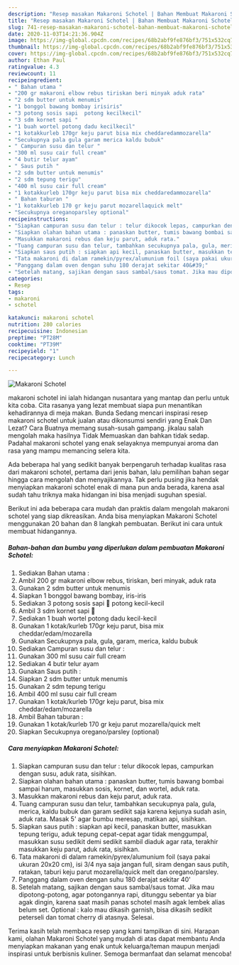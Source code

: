 ```yaml
---
description: "Resep masakan Makaroni Schotel | Bahan Membuat Makaroni Schotel Yang Enak dan Simpel"
title: "Resep masakan Makaroni Schotel | Bahan Membuat Makaroni Schotel Yang Enak dan Simpel"
slug: 741-resep-masakan-makaroni-schotel-bahan-membuat-makaroni-schotel-yang-enak-dan-simpel
date: 2020-11-03T14:21:36.904Z
image: https://img-global.cpcdn.com/recipes/68b2abf9fe876bf3/751x532cq70/makaroni-schotel-foto-resep-utama.jpg
thumbnail: https://img-global.cpcdn.com/recipes/68b2abf9fe876bf3/751x532cq70/makaroni-schotel-foto-resep-utama.jpg
cover: https://img-global.cpcdn.com/recipes/68b2abf9fe876bf3/751x532cq70/makaroni-schotel-foto-resep-utama.jpg
author: Ethan Paul
ratingvalue: 4.3
reviewcount: 11
recipeingredient:
- " Bahan utama "
- "200 gr makaroni elbow rebus tiriskan beri minyak aduk rata"
- "2 sdm butter untuk menumis"
- "1 bonggol bawang bombay irisiris"
- "3 potong sosis sapi  potong kecilkecil"
- "3 sdm kornet sapi "
- "1 buah wortel potong dadu kecilkecil"
- "1 kotakkurleb 170gr keju parut bisa mix cheddaredammozarella"
- "Secukupnya pala gula garam merica kaldu bubuk"
- " Campuran susu dan telur "
- "300 ml susu cair full cream"
- "4 butir telur ayam"
- " Saus putih "
- "2 sdm butter untuk menumis"
- "2 sdm tepung terigu"
- "400 ml susu cair full cream"
- "1 kotakkurleb 170gr keju parut bisa mix cheddaredammozarella"
- " Bahan taburan "
- "1 kotakkurleb 170 gr keju parut mozarellaquick melt"
- "Secukupnya oreganoparsley optional"
recipeinstructions:
- "Siapkan campuran susu dan telur : telur dikocok lepas, campurkan dengan susu, aduk rata, sisihkan."
- "Siapkan olahan bahan utama : panaskan butter, tumis bawang bombai sampai harum, masukkan sosis, kornet, dan wortel, aduk rata."
- "Masukkan makaroni rebus dan keju parut, aduk rata."
- "Tuang campuran susu dan telur, tambahkan secukupnya pala, gula, merica, kaldu bubuk dan garam sedikit saja karena kejunya sudah asin, aduk rata. Masak 5&#39; agar bumbu meresap, matikan api, sisihkan."
- "Siapkan saus putih : siapkan api kecil, panaskan butter, masukkan tepung terigu, aduk tepung cepat-cepat agar tidak menggumpal, masukkan susu sedikit demi sedikit sambil diaduk agar rata, terakhir masukkan keju parut, aduk rata, sisihkan."
- "Tata makaroni di dalam ramekin/pyrex/alumunium foil (saya pakai ukuran 20x20 cm), isi 3/4 nya saja jangan full, siram dengan saus putih, ratakan, taburi keju parut mozarella/quick melt dan oregano/parsley."
- "Panggang dalam oven dengan suhu 180 derajat sekitar 40&#39;"
- "Setelah matang, sajikan dengan saus sambal/saus tomat. Jika mau dipotong-potong, agar potongannya rapi, ditunggu sebentar ya biar agak dingin, karena saat masih panas schotel masih agak lembek alias belum set. Optional : kalo mau dikasih garnish, bisa dikasih sedikit peterseli dan tomat cherry di atasnya. Selesai."
categories:
- Resep
tags:
- makaroni
- schotel

katakunci: makaroni schotel 
nutrition: 280 calories
recipecuisine: Indonesian
preptime: "PT28M"
cooktime: "PT39M"
recipeyield: "1"
recipecategory: Lunch

---
```



![Makaroni Schotel](https://img-global.cpcdn.com/recipes/68b2abf9fe876bf3/751x532cq70/makaroni-schotel-foto-resep-utama.jpg)


makaroni schotel ini ialah hidangan nusantara yang mantap dan perlu untuk kita coba. Cita rasanya yang lezat membuat siapa pun menantikan kehadirannya di meja makan.
Bunda Sedang mencari inspirasi resep makaroni schotel untuk jualan atau dikonsumsi sendiri yang Enak Dan Lezat? Cara Buatnya memang susah-susah gampang. jikalau salah mengolah maka hasilnya Tidak Memuaskan dan bahkan tidak sedap. Padahal makaroni schotel yang enak selayaknya mempunyai aroma dan rasa yang mampu memancing selera kita.



Ada beberapa hal yang sedikit banyak berpengaruh terhadap kualitas rasa dari makaroni schotel, pertama dari jenis bahan, lalu pemilihan bahan segar hingga cara mengolah dan menyajikannya. Tak perlu pusing jika hendak menyiapkan makaroni schotel enak di mana pun anda berada, karena asal sudah tahu triknya maka hidangan ini bisa menjadi suguhan spesial.


Berikut ini ada beberapa cara mudah dan praktis dalam mengolah makaroni schotel yang siap dikreasikan. Anda bisa menyiapkan Makaroni Schotel menggunakan 20 bahan dan 8 langkah pembuatan. Berikut ini cara untuk membuat hidangannya.

<!--inarticleads1-->

##### Bahan-bahan dan bumbu yang diperlukan dalam pembuatan Makaroni Schotel:

1. Sediakan  Bahan utama :
1. Ambil 200 gr makaroni elbow rebus, tiriskan, beri minyak, aduk rata
1. Gunakan 2 sdm butter untuk menumis
1. Siapkan 1 bonggol bawang bombay, iris-iris
1. Sediakan 3 potong sosis sapi 🐄 potong kecil-kecil
1. Ambil 3 sdm kornet sapi 🐄
1. Sediakan 1 buah wortel potong dadu kecil-kecil
1. Gunakan 1 kotak/kurleb 170gr keju parut, bisa mix cheddar/edam/mozarella
1. Gunakan Secukupnya pala, gula, garam, merica, kaldu bubuk
1. Sediakan  Campuran susu dan telur :
1. Gunakan 300 ml susu cair full cream
1. Sediakan 4 butir telur ayam
1. Gunakan  Saus putih :
1. Siapkan 2 sdm butter untuk menumis
1. Gunakan 2 sdm tepung terigu
1. Ambil 400 ml susu cair full cream
1. Gunakan 1 kotak/kurleb 170gr keju parut, bisa mix cheddar/edam/mozarella
1. Ambil  Bahan taburan :
1. Gunakan 1 kotak/kurleb 170 gr keju parut mozarella/quick melt
1. Siapkan Secukupnya oregano/parsley (optional)




<!--inarticleads2-->

##### Cara menyiapkan Makaroni Schotel:

1. Siapkan campuran susu dan telur : telur dikocok lepas, campurkan dengan susu, aduk rata, sisihkan.
1. Siapkan olahan bahan utama : panaskan butter, tumis bawang bombai sampai harum, masukkan sosis, kornet, dan wortel, aduk rata.
1. Masukkan makaroni rebus dan keju parut, aduk rata.
1. Tuang campuran susu dan telur, tambahkan secukupnya pala, gula, merica, kaldu bubuk dan garam sedikit saja karena kejunya sudah asin, aduk rata. Masak 5&#39; agar bumbu meresap, matikan api, sisihkan.
1. Siapkan saus putih : siapkan api kecil, panaskan butter, masukkan tepung terigu, aduk tepung cepat-cepat agar tidak menggumpal, masukkan susu sedikit demi sedikit sambil diaduk agar rata, terakhir masukkan keju parut, aduk rata, sisihkan.
1. Tata makaroni di dalam ramekin/pyrex/alumunium foil (saya pakai ukuran 20x20 cm), isi 3/4 nya saja jangan full, siram dengan saus putih, ratakan, taburi keju parut mozarella/quick melt dan oregano/parsley.
1. Panggang dalam oven dengan suhu 180 derajat sekitar 40&#39;
1. Setelah matang, sajikan dengan saus sambal/saus tomat. Jika mau dipotong-potong, agar potongannya rapi, ditunggu sebentar ya biar agak dingin, karena saat masih panas schotel masih agak lembek alias belum set. Optional : kalo mau dikasih garnish, bisa dikasih sedikit peterseli dan tomat cherry di atasnya. Selesai.




Terima kasih telah membaca resep yang kami tampilkan di sini. Harapan kami, olahan Makaroni Schotel yang mudah di atas dapat membantu Anda menyiapkan makanan yang enak untuk keluarga/teman maupun menjadi inspirasi untuk berbisnis kuliner. Semoga bermanfaat dan selamat mencoba!
